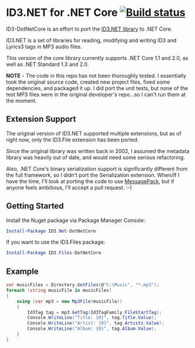 # ID3.NET for .NET Core [![Build status](https://ci.appveyor.com/api/projects/status/4h6xnd2cvjpf93oe?svg=true)](https://ci.appveyor.com/project/jcoutch/id3-dotnetcore)


ID3-DotNetCore is an effort to port the [ID3.NET library](https://id3.codeplex.com/) to .NET Core.

ID3.NET is a set of libraries for reading, modifying and writing ID3 and Lyrics3 tags in MP3 audio files.

This version of the core library currently supports .NET Core 1.1 and 2.0, as well as .NET Standard 1.3 and 2.0.

**NOTE** - The code in this repo has not been thoroughly tested.  I essentially took the original source code, created new project files, fixed some dependencies, and packaged it up.  I did port the unit tests, but none of the test MP3 files were in the original developer's repo...so I can't run them at the moment.

## Extension Support

The original version of ID3.NET supported multiple extensions, but as of right now, only the ID3.File extension has been ported.

Since the original library was written back in 2002, I assumed the metadata library was heavily out of date, and would need some serious refactoring.

Also, .NET Core's binary serialization support is significantly different from the full framework, so I didn't port the Serialization extension.  When/If I have the time, I'll look at porting the code to use [MessagePack](https://github.com/neuecc/MessagePack-CSharp), but if anyone feels ambitious, I'll accept a pull request.  :-)

## Getting Started

Install the Nuget package via Package Manager Console:
```powershell
Install-Package ID3.Net-DotNetCore
```

If you want to use the ID3.Files package:
```powershell
Install-Package ID3.Files-DotNetCore
```

## Example
```csharp
var musicFiles = Directory.GetFiles(@"C:\Music", "*.mp3");
foreach (string musicFile in musicFiles)
{
    using (var mp3 = new Mp3File(musicFile))
    {
        Id3Tag tag = mp3.GetTag(Id3TagFamily.FileStartTag);
        Console.WriteLine("Title: {0}", tag.Title.Value);
        Console.WriteLine("Artist: {0}", tag.Artists.Value);
        Console.WriteLine("Album: {0}", tag.Album.Value);
    }
}
```
